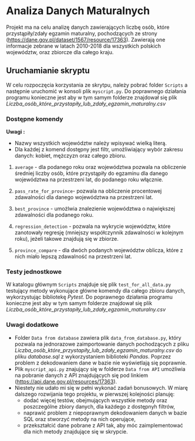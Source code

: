 # Analiza Danych Maturalnych
Projekt ma na celu analizę danych zawierających liczbę osób, które przystąpiły/zdały egzamin maturalny, pochodzących ze strony (https://dane.gov.pl/dataset/1567/resource/17363). Zawierają one informacje zebrane w latach 2010-2018 dla wszystkich polskich województw, oraz zbiorcze dla całego kraju. 

## Uruchamianie skryptu
W celu rozpoczęcia korzystania ze skrytpu, należy pobrać folder ```Scripts``` a następnie uruchomić w konsoli plik ```myscript.py```. Do poprawnego działania programu konieczne jest aby w tym samym folderze znajdował się plik *Liczba_osób_które_przystapiły_lub_zdały_egzamin_maturalny.csv* 

### Dostępne komendy
**Uwagi :** 
* Nazwy wszystkich województw należy wpisywać wielką literą.
* Dla każdej z komend dostępny jest filtr, umożliwiający wybór zakresu danych: kobiet, mężczyzn oraz całego zbioru.

1. ```average``` - dla podanego roku oraz województwa pozwala na obliczenie średniej liczby osób, które przystąpiły do egzaminu dla danego województwa na przestrzeni lat, do podanego roku włącznie.

2. ```pass_rate_for_province```- pozwala na obliczenie procentowej zdawalności dla danego województwa na przestrzeni lat.

3. ```best_province``` - umożlwia znalezienie województwa o największej zdawalności dla podanego roku.

4. ```regression_detection``` - pozwala na wykrycie województw, które zanotowały regresję (mniejszy współczynnik zdawalności w kolejnym roku), jeżeli takowe znajdują się w zbiorze.

5. ```province_compare``` - dla dwóch podanych województw oblicza, które z nich miało lepszą zdawalność na przestrzeni lat.

### Testy jednostkowe
W katalogu głównym ```Scripts``` znajduje się plik ```test_for_all_data.py``` testujący metody wykonujące główne komendy dla całego zbioru danych, wykorzystując bibliotekę  *Pytest*. Do poprawnego działania programu konieczne jest aby w tym samym folderze znajdował się plik *Liczba_osób_które_przystapiły_lub_zdały_egzamin_maturalny.csv* 

### Uwagi dodatkowe
* Folder ```Data from database``` zawiera plik ```data_from_database.py```, który pozwala na jednorazowe zaimportowanie danych pochodzących z pliku *Liczba_osób_które_przystapiły_lub_zdały_egzamin_maturalny.csv* do pliku *database.sql* z wykorzystaniem biblioteki *Pandas*. Poprzez problem z dekodowaniem dane w bazie nie wyświetlają się poprawnie.
* Plik ```myscript_api.py``` znajujący się w folderze ```Data from API``` umożliwia na pobranie danych z API znajdujących się pod linkiem (https://api.dane.gov.pl/resources/17363). 
* Niestety nie udało mi się w pełni wykonać zadań bonusowych. W miarę dalszego rozwijania tego projektu, w pierwszej kolejności planuję:
    - dodać więcej testów, obejmujących wszystkie metody oraz poszczególne zbiory danych, dla każdego z dostępnyh filtrów,
    - naprawić problem z niepoprawnym dekodowaniem danych w bazie SQL oraz stworzyć metody na nich operujące,
    - przekształcić dane pobrane z API tak, aby móc zaimplementować dla nich metody znajdujące się w skrypcie.
    
